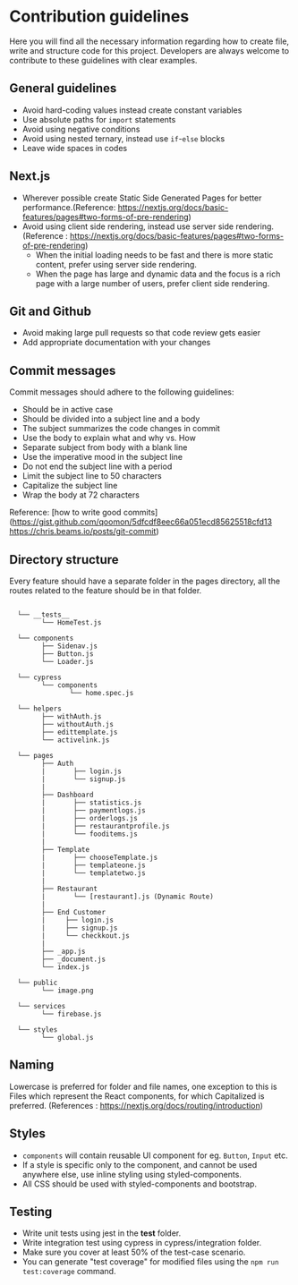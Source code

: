 # Contribution guidelines

Here you will find all the necessary information regarding how to create file, write and structure code for this project. Developers are always welcome to contribute to these guidelines with clear examples.

## General guidelines
- Avoid hard-coding values instead create constant variables
- Use absolute paths for `import` statements
- Avoid using negative conditions
- Avoid using nested ternary, instead use `if`-`else` blocks
- Leave wide spaces in codes

## Next.js 
- Wherever possible create Static Side Generated Pages for better performance.(Reference: https://nextjs.org/docs/basic-features/pages#two-forms-of-pre-rendering)
- Avoid using client side rendering, instead use server side rendering. (Reference : https://nextjs.org/docs/basic-features/pages#two-forms-of-pre-rendering)
    - When the initial loading needs to be fast and there is more static content, prefer using server side rendering.
    - When the page has large and dynamic data and the focus is a rich page with a large number of users, prefer client side rendering.

## Git and Github

- Avoid making large pull requests so that code review gets easier
- Add appropriate documentation with your changes

## Commit messages

Commit messages should adhere to the following guidelines:

- Should be in active case
- Should be divided into a subject line and a body
- The subject summarizes the code changes in commit
- Use the body to explain what and why vs. How
- Separate subject from body with a blank line
- Use the imperative mood in the subject line
- Do not end the subject line with a period
- Limit the subject line to 50 characters
- Capitalize the subject line
- Wrap the body at 72 characters

Reference: [how to write good commits](https://gist.github.com/qoomon/5dfcdf8eec66a051ecd85625518cfd13
 https://chris.beams.io/posts/git-commit)

## Directory structure

Every feature should have a separate folder in the pages directory, all the routes related to the feature should be in that folder.  

```

  └── __tests__
        └── HomeTest.js
  
  └── components
        ├── Sidenav.js
        ├── Button.js
        └── Loader.js
  
  └── cypress
        └── components
               └── home.spec.js
        
  └── helpers
        ├── withAuth.js
        ├── withoutAuth.js
        ├── edittemplate.js
        └── activelink.js
        
  └── pages
       	├── Auth
        |  		├── login.js
        |  		└── signup.js
        | 
       	├── Dashboard
        |  		├── statistics.js
        |  		├── paymentlogs.js
        |  		├── orderlogs.js
        |  		├── restaurantprofile.js
        |  		└── fooditems.js
        |
        ├── Template
        |  		├── chooseTemplate.js
        |  		├── templateone.js
        |  		└── templatetwo.js
        |
        ├── Restaurant
        |  		└── [restaurant].js (Dynamic Route)
        |      
        ├── End Customer
        |     ├── login.js
        |     ├── signup.js
        |     └── checkkout.js
        |
        ├── _app.js
        ├── _document.js
        └── index.js
  
  └── public
        └── image.png        

  └── services
        └── firebase.js

  └── styles
        └── global.js         

```          	

## Naming

Lowercase is preferred for folder and file names, one exception to this is Files which represent the React components, for which Capitalized is preferred. (References : https://nextjs.org/docs/routing/introduction)

## Styles

- `components` will contain reusable UI component for eg. `Button`, `Input` etc.
- If a style is specific only to the component, and cannot be used anywhere else, use inline styling using styled-components.
- All CSS should be used with styled-components and bootstrap. 

## Testing

- Write unit tests using jest in the __test__ folder.
- Write integration test using cypress in cypress/integration folder.
- Make sure you cover at least 50% of the test-case scenario.
- You can generate "test coverage" for modified files using the `npm run test:coverage` command.



